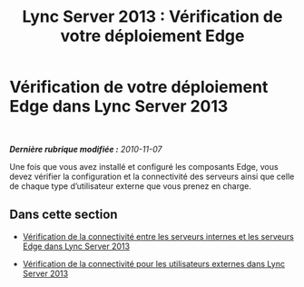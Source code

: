 ﻿---
title: 'Lync Server 2013 : Vérification de votre déploiement Edge'
TOCTitle: Vérification de votre déploiement Edge
ms:assetid: 05ac3530-8756-4c77-8b3b-9d0027029dce
ms:mtpsurl: https://technet.microsoft.com/fr-fr/library/Gg398108(v=OCS.15)
ms:contentKeyID: 49296127
ms.date: 05/20/2016
mtps_version: v=OCS.15
ms.translationtype: HT
---

# Vérification de votre déploiement Edge dans Lync Server 2013

 

_**Dernière rubrique modifiée :** 2010-11-07_

Une fois que vous avez installé et configuré les composants Edge, vous devez vérifier la configuration et la connectivité des serveurs ainsi que celle de chaque type d’utilisateur externe que vous prenez en charge.

## Dans cette section

  - [Vérification de la connectivité entre les serveurs internes et les serveurs Edge dans Lync Server 2013](lync-server-2013-verify-connectivity-between-internal-servers-and-edge-servers.md)

  - [Vérification de la connectivité pour les utilisateurs externes dans Lync Server 2013](lync-server-2013-verify-connectivity-for-external-users.md)

